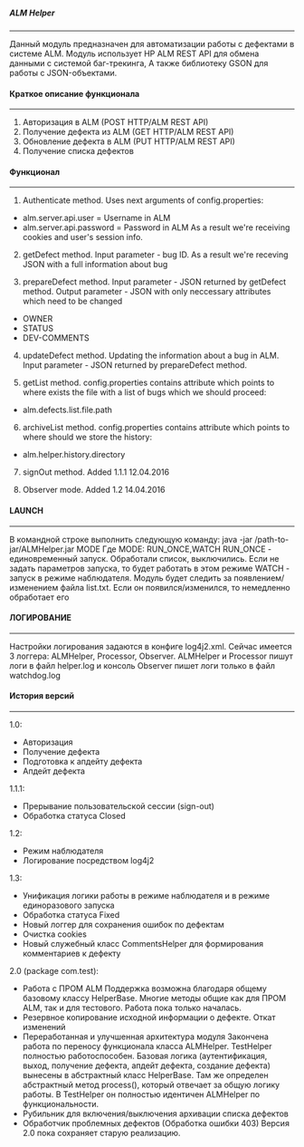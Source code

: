 ﻿##### ALM Helper #####
----------------------------------------------------------------------------

Данный модуль предназначен для автоматизации работы с дефектами в системе ALM.
Модуль использует HP ALM REST API для обмена данными с системой баг-трекинга,
А также библиотеку GSON для работы с JSON-объектами.


#### Краткое описание функционала ####
----------------------------------------------------------------------------

1. Авторизация в ALM (POST HTTP/ALM REST API)
2. Получение дефекта из ALM (GET HTTP/ALM REST API)
3. Обновление дефекта в ALM (PUT HTTP/ALM REST API)
4. Получение списка дефектов

#### Функционал ####
----------------------------------------------------------------------------
1. Authenticate method.
Uses next arguments of config.properties:
 - alm.server.api.user = Username in ALM
 - alm.server.api.password = Password in ALM
As a result we're receiving cookies and user's session info.

2. getDefect method.
Input parameter - bug ID.
As a result we're receving JSON with a full information about bug

3. prepareDefect method.
Input parameter - JSON returned by getDefect method.
Output parameter - JSON with only neccessary attributes which need to be changed
 - OWNER
 - STATUS
 - DEV-COMMENTS

4. updateDefect method.
Updating the information about a bug in ALM.
Input parameter - JSON returned by prepareDefect method.

5. getList method.
config.properties contains attribute which points to where exists the file with a list of bugs which we should proceed:
 - alm.defects.list.file.path

6. archiveList method.
config.properties contains attribute which points to where should we store the history:
 - alm.helper.history.directory

7. signOut method.
Added 1.1.1 12.04.2016

8. Observer mode.
Added 1.2 14.04.2016

#### LAUNCH ####
----------------------------------------------------------------------------
В командной строке выполнить следующую команду: java -jar /path-to-jar/ALMHelper.jar MODE
Где MODE: RUN_ONCE,WATCH
RUN_ONCE - единовременный запуск. Обработали список, выключились. Если не задать параметров запуска, то будет работать в этом режиме
WATCH - запуск в режиме наблюдателя. Модуль будет следить за появлением/изменением файла list.txt. Если он появился/изменился, то немедленно обработает его

#### ЛОГИРОВАНИЕ ####
----------------------------------------------------------------------------
Настройки логирования задаются в конфиге log4j2.xml. Сейчас имеется 3 логгера: ALMHelper, Processor, Observer.
ALMHelper и Processor пишут логи в файл helper.log и консоль
Observer пишет логи только в файл watchdog.log

#### История версий ####
----------------------------------------------------------------------------
1.0:
* Авторизация
* Получение дефекта
* Подготовка к апдейту дефекта
* Апдейт дефекта

1.1.1:
* Прерывание пользовательской сессии (sign-out)
* Обработка статуса Closed

1.2:
* Режим наблюдателя
* Логирование посредством log4j2

1.3:
* Унификация логики работы в режиме наблюдателя и в режиме единоразового запуска
* Обработка статуса Fixed
* Новый логгер для сохранения ошибок по дефектам
* Очистка cookies
* Новый служебный класс CommentsHelper для формирования комментариев к дефекту

2.0 (package com.test):
* Работа с ПРОМ ALM
Поддержка возможна благодаря общему базовому классу HelperBase. Многие методы общие как для ПРОМ ALM, так и для тестового.
Работа пока только началась.
* Резервное копирование исходной информации о дефекте. Откат изменений
* Переработанная и улучшенная архитектура модуля
Закончена работа по переносу функционала класса ALMHelper. TestHelper полностью работоспособен.
Базовая логика (аутентификация, выход, получение дефекта, апдейт дефекта, создание дефекта) вынесены в абстрактный класс HelperBase.
Там же определен абстрактный метод process(), который отвечает за общую логику работы. В TestHelper он полностью идентичен ALMHelper по функциональности.
* Рубильник для включения/выключения архивации списка дефектов
* Обработчик проблемных дефектов (Обработка ошибки 403)
Версия 2.0 пока сохраняет старую реализацию.
